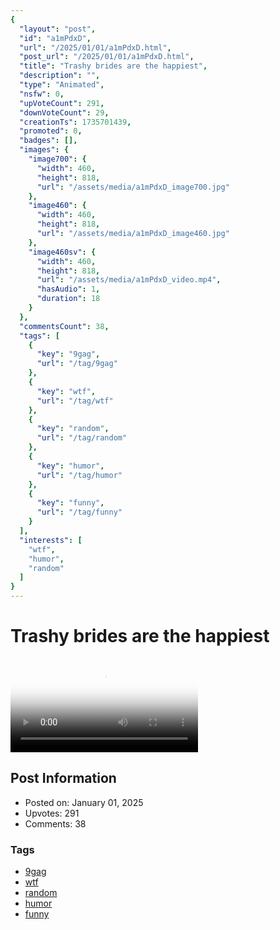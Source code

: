 ```yaml
---
{
  "layout": "post",
  "id": "a1mPdxD",
  "url": "/2025/01/01/a1mPdxD.html",
  "post_url": "/2025/01/01/a1mPdxD.html",
  "title": "Trashy brides are the happiest",
  "description": "",
  "type": "Animated",
  "nsfw": 0,
  "upVoteCount": 291,
  "downVoteCount": 29,
  "creationTs": 1735701439,
  "promoted": 0,
  "badges": [],
  "images": {
    "image700": {
      "width": 460,
      "height": 818,
      "url": "/assets/media/a1mPdxD_image700.jpg"
    },
    "image460": {
      "width": 460,
      "height": 818,
      "url": "/assets/media/a1mPdxD_image460.jpg"
    },
    "image460sv": {
      "width": 460,
      "height": 818,
      "url": "/assets/media/a1mPdxD_video.mp4",
      "hasAudio": 1,
      "duration": 18
    }
  },
  "commentsCount": 38,
  "tags": [
    {
      "key": "9gag",
      "url": "/tag/9gag"
    },
    {
      "key": "wtf",
      "url": "/tag/wtf"
    },
    {
      "key": "random",
      "url": "/tag/random"
    },
    {
      "key": "humor",
      "url": "/tag/humor"
    },
    {
      "key": "funny",
      "url": "/tag/funny"
    }
  ],
  "interests": [
    "wtf",
    "humor",
    "random"
  ]
}
---
```


# Trashy brides are the happiest

<video controls playsinline loop poster="/assets/media/a1mPdxD_image460.jpg">
  <source src="/assets/media/a1mPdxD_video.mp4" type="video/mp4">
  Your browser does not support the video tag.
</video>

## Post Information

- Posted on: January 01, 2025
- Upvotes: 291
- Comments: 38

### Tags

- [9gag](/tag/9gag)
- [wtf](/tag/wtf)
- [random](/tag/random)
- [humor](/tag/humor)
- [funny](/tag/funny)
